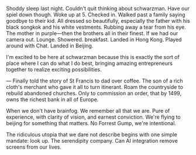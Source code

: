 Shoddy sleep last night. Couldn't quit thinking about schwarzman. Have our spiel down though. Woke up at 5. Checked in. Walked past a family saying goodbye to their kid. All dressed so beautifully, especially the father with his black songkok and his white vestments. Rubbing away a tear from his eye. The mother in purple—then the brothers all in their finest. If we had our camera out. Lounge. Showered. breakfast. Landed in Hong Kong. Played around with Chat. Landed in Beijing.

I'm excited to be here at schwarzman because this is exactly the sort of place where I can do what I do best, bringing amazing entrepreneurs together to realize exciting possibilities.

—
Finally told the story of St Francis to dad over coffee. The son of a rich cloth's merchant who gave it all to turn itinerant. Roam the countryside to rebuild abandoned churches. Only to commission an order, that by 1499, owns the richest bank in all of Europe.

When we don't have brainfog. We remember all that we are. Pure of experience, with clarity of vision, and earnest conviction. We're flying to beijing for something that matters. No Forrest Gump, we're intentional. 

The ridiculous utopia that we dare not describe begins with one simple mandate: look up. The serendipity company. Can AI integration remove screens from our lives.
